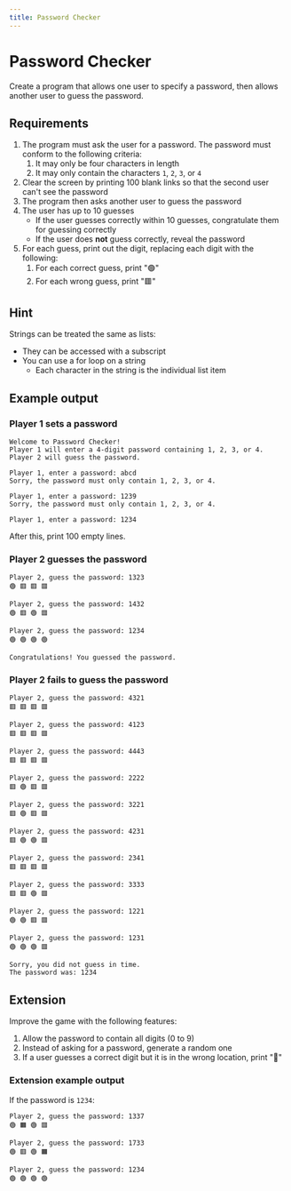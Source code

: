 ```yaml
---
title: Password Checker
---
```


# Password Checker

Create a program that allows one user to specify a password, then allows another user to guess the password.

## Requirements

1. The program must ask the user for a password. The password must conform to the following criteria:
    1. It may only be four characters in length
    2. It may only contain the characters ``1``, ``2``, ``3``, or ``4``
2. Clear the screen by printing 100 blank links so that the second user can't see the password
3. The program then asks another user to guess the password
4. The user has up to 10 guesses
    - If the user guesses correctly within 10 guesses, congratulate them for guessing correctly
    - If the user does **not** guess correctly, reveal the password
5. For each guess, print out the digit, replacing each digit with the following:
    1. For each correct guess, print "🟢"
    2. For each wrong guess, print "🟥"

## Hint

Strings can be treated the same as lists:
- They can be accessed with a subscript
- You can use a for loop on a string
  - Each character in the string is the individual list item

## Example output

### Player 1 sets a password

```
Welcome to Password Checker!
Player 1 will enter a 4-digit password containing 1, 2, 3, or 4.
Player 2 will guess the password.

Player 1, enter a password: abcd
Sorry, the password must only contain 1, 2, 3, or 4.

Player 1, enter a password: 1239
Sorry, the password must only contain 1, 2, 3, or 4.

Player 1, enter a password: 1234
```

After this, print 100 empty lines.

### Player 2 guesses the password

```
Player 2, guess the password: 1323
🟢 🟥 🟥 🟥

Player 2, guess the password: 1432
🟢 🟥 🟢 🟥

Player 2, guess the password: 1234
🟢 🟢 🟢 🟢

Congratulations! You guessed the password.
```

### Player 2 fails to guess the password

```
Player 2, guess the password: 4321
🟥 🟥 🟥 🟥

Player 2, guess the password: 4123
🟥 🟥 🟥 🟥

Player 2, guess the password: 4443
🟥 🟥 🟥 🟥

Player 2, guess the password: 2222
🟥 🟢 🟥 🟥

Player 2, guess the password: 3221
🟥 🟢 🟥 🟥

Player 2, guess the password: 4231
🟥 🟢 🟢 🟥

Player 2, guess the password: 2341
🟥 🟥 🟥 🟥

Player 2, guess the password: 3333
🟥 🟥 🟢 🟥

Player 2, guess the password: 1221
🟢 🟢 🟥 🟥

Player 2, guess the password: 1231
🟢 🟢 🟢 🟥

Sorry, you did not guess in time.
The password was: 1234
```

## Extension

Improve the game with the following features:

1. Allow the password to contain all digits (0 to 9)
2. Instead of asking for a password, generate a random one
3. If a user guesses a correct digit but it is in the wrong location, print "🔶"

### Extension example output

If the password is ``1234``:

```
Player 2, guess the password: 1337
🟢 🟧 🟢 🟥

Player 2, guess the password: 1733
🟢 🟥 🟢 🟧

Player 2, guess the password: 1234
🟢 🟢 🟢 🟢
```